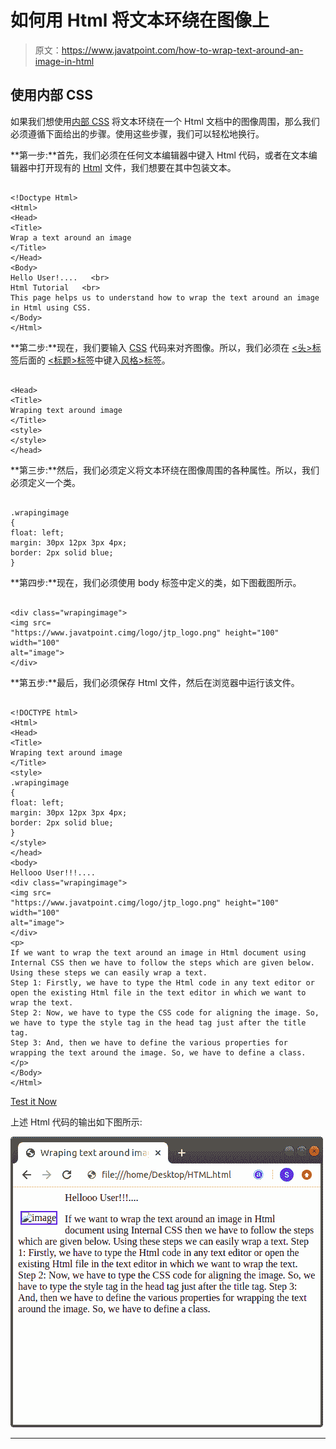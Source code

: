 # 如何用 Html 将文本环绕在图像上

> 原文：<https://www.javatpoint.com/how-to-wrap-text-around-an-image-in-html>

## 使用内部 CSS

如果我们想使用[内部 CSS](https://www.javatpoint.com/internal-css) 将文本环绕在一个 Html 文档中的图像周围，那么我们必须遵循下面给出的步骤。使用这些步骤，我们可以轻松地换行。

**第一步:**首先，我们必须在任何文本编辑器中键入 Html 代码，或者在文本编辑器中打开现有的 [Html](https://www.javatpoint.com/html-tutorial) 文件，我们想要在其中包装文本。

```

<!Doctype Html>
<Html>   
<Head>    
<Title>   
Wrap a text around an image
</Title>
</Head>
<Body> 
Hello User!....   <br>
Html Tutorial   <br>
This page helps us to understand how to wrap the text around an image in Html using CSS. 
</Body>
</Html>

```

**第二步:**现在，我们要输入 [CSS](https://www.javatpoint.com/css-tutorial) 代码来对齐图像。所以，我们必须在 [<头>标签](https://www.javatpoint.com/html-head)后面的 [<标题>标签](https://www.javatpoint.com/html-title)中键入[风格>标签](https://www.javatpoint.com/html-style)。

```

<Head> 
<Title> 
Wraping text around image
</Title> 
<style> 
</style> 
</head> 

```

**第三步:**然后，我们必须定义将文本环绕在图像周围的各种属性。所以，我们必须定义一个类。

```

.wrapingimage
{
float: left; 
margin: 30px 12px 3px 4px; 
border: 2px solid blue;
}

```

**第四步:**现在，我们必须使用 body 标签中定义的类，如下图截图所示。

```

<div class="wrapingimage"> 
<img src=  
"https://www.javatpoint.cimg/logo/jtp_logo.png" height="100" width="100"
alt="image">  
</div> 

```

**第五步:**最后，我们必须保存 Html 文件，然后在浏览器中运行该文件。

```

<!DOCTYPE html> 
<Html> 
<Head> 
<Title> 
Wraping text around image
</Title> 
<style> 
.wrapingimage
{
float: left; 
margin: 30px 12px 3px 4px; 
border: 2px solid blue;
} 
</style> 
</head> 
<body> 
Hellooo User!!!....
<div class="wrapingimage"> 
<img src=  
"https://www.javatpoint.cimg/logo/jtp_logo.png" height="100" width="100"
alt="image">  
</div> 
<p> 
If we want to wrap the text around an image in Html document using Internal CSS then we have to follow the steps which are given below. Using these steps we can easily wrap a text. 
Step 1: Firstly, we have to type the Html code in any text editor or open the existing Html file in the text editor in which we want to wrap the text. 
Step 2: Now, we have to type the CSS code for aligning the image. So, we have to type the style tag in the head tag just after the title tag. 
Step 3: And, then we have to define the various properties for wrapping the text around the image. So, we have to define a class. 
</p> 
</Body> 
</Html> 

```

[Test it Now](https://www.javatpoint.com/oprweb/test.jsp?filename=how-to-wrap-text-around-an-image-in-html-1)

上述 Html 代码的输出如下图所示:

![How to Wrap Text around an image in Html](img/e11dfc384cd112d27159282f1719f5aa.png)

* * *